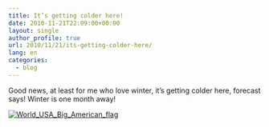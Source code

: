 ```yaml
---
title: It’s getting colder here!
date: 2010-11-21T22:09:00+00:00
layout: single
author_profile: true
url: 2010/11/21/its-getting-colder-here/
lang: en
categories: 
  - blog
---
```

Good news, at least for me who love winter, it’s getting colder here, forecast says! Winter is one month away!

[![World_USA_Big_American_flag](/images/2010/11/World_USA_Big_American_flag.jpg)](/images/2010/11/World_USA_Big_American_flag.jpg)